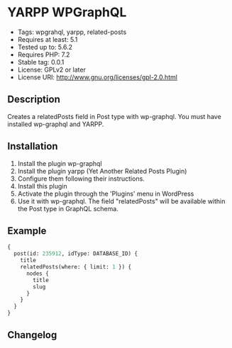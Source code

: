 # YARPP WPGraphQL
- Tags: wpgrahql, yarpp, related-posts
- Requires at least: 5.1
- Tested up to: 5.6.2
- Requires PHP: 7.2
- Stable tag: 0.0.1
- License: GPLv2 or later
- License URI: http://www.gnu.org/licenses/gpl-2.0.html
  
## Description 
Creates a relatedPosts field in Post type with wp-graphql. You must have installed wp-graphql and YARPP.
 
## Installation 
1. Install the plugin wp-graphql
1. Install the plugin yarpp (Yet Another Related Posts Plugin)
1. Configure them following their instructions.
1. Install this plugin
1. Activate the plugin through the 'Plugins' menu in WordPress
1. Use it with wp-graphql. The field "relatedPosts" will be available within the Post type in GraphQL schema.
 
## Example
```graphql
{
  post(id: 235912, idType: DATABASE_ID) {
    title
    relatedPosts(where: { limit: 1 }) {
      nodes {
        title
        slug
      }
    }
  }
}
```
 
## Changelog
